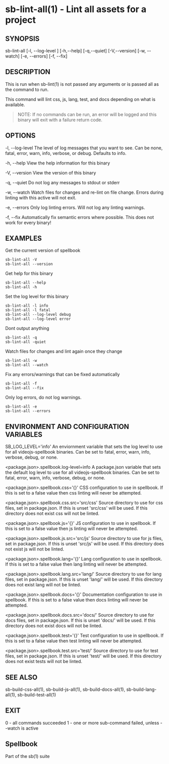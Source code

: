 # sb-lint-all(1) - Lint all assets for a project

## SYNOPSIS

  sb-lint-all [-l, --log-level <level>] [-h,--help] [-q,--quiet] [-V,--version]
              [-w, --watch] [-e, --errors] [-f, --fix]

## DESCRIPTION

  This is run when sb-lint(1) is not passed any arguments or is passed all
  as the command to run.

  This command will lint css, js, lang, test, and docs depending on what is available.

  > NOTE: If no commands can be run, an error will be logged and this binary will exit
  >       with a failure return code.

## OPTIONS

  -l, --log-level <level>
    The level of log messages that you want to see. Can be none, fatal, error,
    warn, info, verbose, or debug. Defaults to info.

  -h, --help
    View the help information for this binary

  -V, --version
    View the version of this binary

  -q, --quiet
    Do not log any messages to stdout or stderr

  -w, --watch
    Watch files for changes and re-lint on file change.
    Errors during linting with this active will not exit.

  -e, --errors
    Only log linting errors. Will not log any linting warnings.

  -f, --fix
    Automatically fix semantic errors where possible. This does not work
    for every binary!

## EXAMPLES

  Get the current version of spellbook

    sb-lint-all -V
    sb-lint-all --version

  Get help for this binary

    sb-lint-all --help
    sb-lint-all -h

  Set the log level for this binary

    sb-lint-all -l info
    sb-lint-all -l fatal
    sb-lint-all --log-level debug
    sb-lint-all --log-level error

  Dont output anything

    sb-lint-all -q
    sb-lint-all -quiet

  Watch files for changes and lint again once they change

    sb-lint-all -w
    sb-lint-all --watch

  Fix any errors/warnings that can be fixed automatically

    sb-lint-all -f
    sb-lint-all --fix

  Only log errors, do not log warnings.

    sb-lint-all -e
    sb-lint-all --errors

## ENVIRONMENT AND CONFIGURATION VARIABLES

  SB_LOG_LEVEL='info'
    An enviornment variable that sets the log level to use for all videojs-spellbook
    binaries. Can be set to fatal, error, warn, info, verbose, debug, or none.

  <package.json>.spellbook.log-level=info
    A package.json variable that sets the default log level to use for all videojs-spellbook
    binaries. Can be set to fatal, error, warn, info, verbose, debug, or none.

  <package.json>.spellbook.css='{}'
    CSS configuration to use in spellbook. If this is set to a false value then css
    linting will never be attempted.

  <package.json>.spellbook.css.src='src/css'
    Source directory to use for css files, set in package.json. If this is unset
    'src/css' will be used. If this directory does not exist css will not be linted.

  <package.json>.spellbook.js='{}'
    JS configuration to use in spellbook. If this is set to a false value then js
    linting will never be attempted.

  <package.json>.spellbook.js.src='src/js'
    Source directory to use for js files, set in package.json. If this is unset
    'src/js' will be used. If this directory does not exist js will not be linted.

  <package.json>.spellbook.lang='{}'
    Lang configuration to use in spellbook. If this is set to a false value then lang
    linting will never be attempted.

  <package.json>.spellbook.lang.src='lang/'
    Source directory to use for lang files, set in package.json. If this is unset
    'lang/' will be used. If this directory does not exist lang will not be linted.

  <package.json>.spellbook.docs='{}'
    Documentation configuration to use in spellbook. If this is set to a false value
    then docs linting will never be attempted.

  <package.json>.spellbook.docs.src='docs/'
    Source directory to use for docs files, set in package.json. If this is unset
    'docs/' will be used. If this directory does not exist docs will not be linted.

  <package.json>.spellbook.test='{}'
    Test configuration to use in spellbook. If this is set to a false value
    then test linting will never be attempted.

  <package.json>.spellbook.test.src='test/'
    Source directory to use for test files, set in package.json. If this is unset
    'test/' will be used. If this directory does not exist tests will not be linted.

## SEE ALSO

  sb-build-css-all(1), sb-build-js-all(1), sb-build-docs-all(1), sb-build-lang-all(1),
  sb-build-test-all(1)

## EXIT

  0 - all commands succeeded
  1 - one or more sub-command failed, unless --watch is active

## Spellbook

  Part of the sb(1) suite
